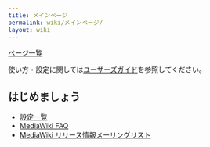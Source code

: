 ```yaml
---
title: メインページ
permalink: wiki/メインページ/
layout: wiki
---
```


[ページ一覧](特別:ページ一覧 "wikilink")

使い方・設定に関しては[ユーザーズガイド](http://meta.wikimedia.org/wiki/%E3%83%98%E3%83%AB%E3%83%97:%E7%9B%AE%E6%AC%A1)を参照してください。

はじめましょう
--------------

-   [設定一覧](http://www.mediawiki.org/wiki/Manual:Configuration_settings/ja)
-   [MediaWiki FAQ](http://www.mediawiki.org/wiki/Manual:FAQ/ja)
-   [MediaWiki
    リリース情報メーリングリスト](https://lists.wikimedia.org/mailman/listinfo/mediawiki-announce)

